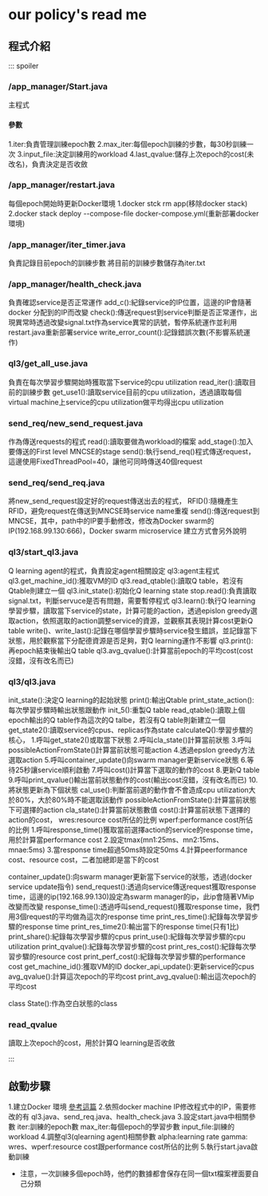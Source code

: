 # our policy's read me


## 程式介紹
::: spoiler

### /app_manager/Start.java
主程式
#### 參數
1.iter:負責管理訓練epoch數
2.max_iter:每個epoch訓練的步數，每30秒訓練一次
3.input_file:決定訓練用的workload
4.last_qvalue:儲存上次epoch的cost(未改名)，負責決定是否收斂

### /app_manager/restart.java
每個epoch開始時更新Docker環境
1.docker stck rm app(移除docker stack)
2.docker stack deploy --compose-file docker-compose.yml(重新部署docker環境)

### /app_manager/iter_timer.java
負責記錄目前epoch的訓練步數
將目前的訓練步數儲存為iter.txt

### /app_manager/health_check.java
負責確認service是否正常運作
add_c():紀錄service的IP位置，這邊的IP會隨著docker 分配到的IP而改變
check():傳送request到service判斷是否正常運作，出現異常時透過改變signal.txt作為service異常的訊號，暫停系統運作並利用restart.java重新部署service
write_error_count():記錄錯誤次數(不影響系統運作)

### ql3/get_all_use.java
負責在每次學習步驟開始時獲取當下service的cpu utilization
read_iter():讀取目前的訓練步數
get_use1():讀取service目前的cpu utilization，透過讀取每個virtual machine上service的cpu utilization做平均得出cpu utilization

### send_req/new_send_request.java
作為傳送requests的程式
read():讀取要做為workload的檔案
add_stage():加入要傳送的First level MNCSE的stage
send():執行send_req()程式傳送request，這邊使用FixedThreadPool=40，讓他可同時傳送40個request

### send_req/send_req.java
將new_send_request設定好的request傳送出去的程式，
RFID():隨機產生RFID，避免request在傳送到MNCSE時service name重複
send():傳送request到MNCSE，其中，path中的IP要手動修改，修改為Docker swarm的IP(192.168.99.130:666)，Docker swarm microservice 建立方式會另外說明

### ql3/start_ql3.java
Q learning agent的程式，負責設定agent相關設定
ql3:agent主程式
ql3.get_machine_id():獲取VM的ID
ql3.read_qtable():讀取Q table，若沒有Qtable則建立一個
ql3.init_state():初始化Q learning state
stop.read():負責讀取signal.txt，判斷servuce是否有問題，需要暫停程式
ql3.learn():執行Q learning學習步驟，讀取當下service的state，計算可能的action，透過epislon greedy選取action，依照選取的action調整service的資源，並觀察其表現計算cost更新Q table
write()、write_last():記錄在哪個學習步驟時service發生錯誤，並記錄當下狀態，用於觀察當下分配德資源是否足夠，對Q learning運作不影響
ql3.print():再epoch結束後輸出Q table
ql3.avg_qvalue():計算當前epoch的平均cost(cost沒錯，沒有改名而已)

### ql3/ql3.java
init_state():決定Q learning的起始狀態
print():輸出Qtable
print_state_action():每次學習步驟時輸出狀態跟動作
init_5():重製Q table
read_qtable():讀取上個epoch輸出的Q table作為這次的Q talbe，若沒有Q table則新建立一個
get_state2():讀取service的cpus、replicas作為state
calculateQ():學習步驟的核心，
1.呼叫get_state2()或取當下狀態
2.呼叫cla_state()計算當前狀態
3.呼叫possibleActionFromState()計算當前狀態可能action
4.透過epslon greedy方法選取action
5.呼叫container_update()向swarm manager更新service狀態
6.等待25秒讓service順利啟動
7.呼叫cost()計算當下選取的動作的cost
8.更新Q table
9.呼叫print_qvalue()輸出當前狀態動作的cost(輸出cost沒錯，沒有改名而已)
10.將狀態更新為下個狀態
cal_use():判斷當前選的動作會不會造成cpu utilization大於80%，大於80%時不能選取該動作
possibleActionFromState():計算當前狀態下可選擇的action
cla_state():計算當前狀態數值
cost():計算當前狀態下選擇的action的cost，
wres:resource cost所佔的比例
wperf:performance cost所佔的比例
1.呼叫response_time()獲取當前選擇action的service的response time，用於計算當performance cost
2.設定tmax(mn1:25ms、mn2:15ms、mnae:5ms)
3.當response time超過50ms時設定50ms
4.計算peerformance cost、resource cost，二者加總即是當下的cost

container_update():向swarm manager更新當下service的狀態，透過(docker service update指令)
send_request():透過向service傳送request獲取response time，這邊的ip(192.168.99.130)設定為swarm manager的ip，此ip會隨著VMip改變而改變
response_time():透過呼叫send_request()獲取response time，我們用3個request的平均做為這次的response time
print_res_time():紀錄每次學習步驟的response time
print_res_time2():輸出當下的response time(只有1比)
print_share():紀錄每次學習步驟的cpus
print_use():紀錄每次學習步驟的cpu utilization
print_qvalue():紀錄每次學習步驟的cost
print_res_cost():紀錄每次學習步驟的resource cost
print_perf_cost():紀錄每次學習步驟的performance cost
get_machine_id():獲取VM的ID
docker_api_update():更新service的cpus
avg_qvalue():計算這次epoch的平均cost
print_avg_qvalue():輸出這次epoch的平均cost

class State():作為空白狀態的class

### read_qvalue
讀取上次epoch的cost，用於計算Q learning是否收斂


:::

## 啟動步驟
1.建立Docker 環境
[參考這篇](https://hackmd.io/bMI9DG9ASmmdvG3h0kN2lA?edit)
2.依照docker machine IP修改程式中的IP，需要修改的有
ql3.java、send_req.java、health_check.java
3.設定start.java中相關參數
iter:訓練的epoch數
max_iter:每個epoch的學習步數
input_file:訓練的workload
4.調整ql3(qlearning agent)相關參數
alpha:learning rate
gamma:
wres、wperf:resource cost跟performance cost所佔的比例
5.執行start.java啟動訓練

* 注意，一次訓練多個epoch時，他們的數據都會保存在同一個txt檔案裡面要自己分類

















